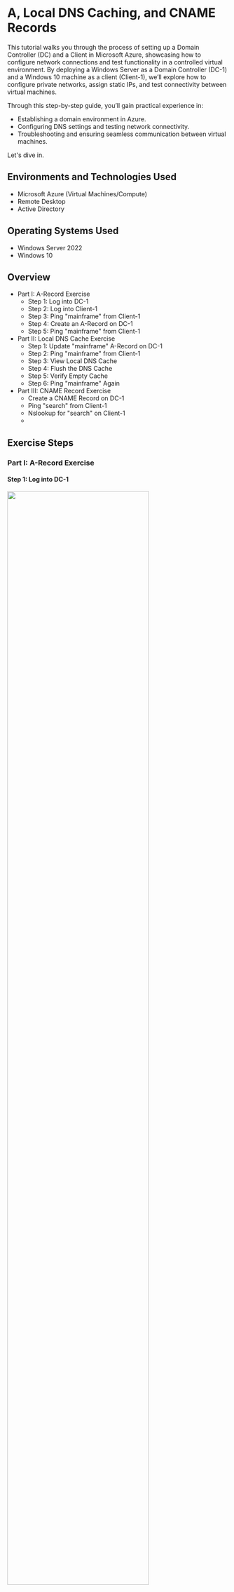 <p align="center">
</p>

<h1>A, Local DNS Caching, and CNAME Records</h1>
<p>
This tutorial walks you through the process of setting up a Domain Controller (DC) and a Client in Microsoft Azure, showcasing how to configure network connections and test functionality in a controlled virtual environment. By deploying a Windows Server as a Domain Controller (DC-1) and a Windows 10 machine as a client (Client-1), we’ll explore how to configure private networks, assign static IPs, and test connectivity between virtual machines.

Through this step-by-step guide, you’ll gain practical experience in:

- Establishing a domain environment in Azure.
- Configuring DNS settings and testing network connectivity.
- Troubleshooting and ensuring seamless communication between virtual machines.

Let's dive in. 

<h2>Environments and Technologies Used</h2>

- Microsoft Azure (Virtual Machines/Compute)
- Remote Desktop
- Active Directory

<h2>Operating Systems Used</h2>

- Windows Server 2022
- Windows 10

<h2>Overview</h2>

  - Part I: A-Record Exercise
    - Step 1: Log into DC-1
    - Step 2: Log into Client-1
    - Step 3: Ping "mainframe" from Client-1
    - Step 4: Create an A-Record on DC-1
    - Step 5: Ping "mainframe" from Client-1
  - Part II: Local DNS Cache Exercise
    - Step 1: Update "mainframe" A-Record on DC-1
    - Step 2: Ping "mainframe" from Client-1
    - Step 3: View Local DNS Cache
    - Step 4: Flush the DNS Cache
    - Step 5: Verify Empty Cache
    - Step 6: Ping "mainframe" Again
  - Part III: CNAME Record Exercise
    - Create a CNAME Record on DC-1
    - Ping "search" from Client-1
    - Nslookup for "search" on Client-1
    - 

<h2>Exercise Steps</h2>
<h3>Part I: A-Record Exercise</h3>

<h4>Step 1: Log into DC-1</h4>

<img src="https://i.imgur.com/nTMpYVh.png" height="80%" width="80%" alt=""/>

- Open Remote Desktop Connection on your local machine or Azure interface.
- Enter the credentials for mydomain.com\jane_admin (e.g., username: jane_admin, password: [your password]).
- Connect to DC-1.

<h4>Step 2: Log into Client-1</h4>

<img src="https://i.imgur.com/nTMpYVh.png" height="80%" width="80%" alt=""/>

- Open Remote Desktop Connection on your local machine or Azure interface.
- Enter the credentials for mydomain.com\jane_admin (e.g., username: jane_admin, password: [your password]).
- Connect to Client-1.
  
<h4>Step 3: Ping "mainframe" from Client-1</h4>

<img src="https://i.imgur.com/HPGrSp5.png" height="80%" width="80%" alt=""/>

- Open a Command Prompt on Client-1 and type:
  - ping mainframe

Observation: The ping will fail because "mainframe" doesn't have a DNS record.

<h4>Step 4: Create an A-Record on DC-1</h4>

<img src="https://i.imgur.com/hPFLhH7.png" height="80%" width="80%" alt=""/>

- Type 'DNS' in dock search bar to open DNS Manager
- Click DC-1 > Forward Lookup Zones > MyDomain.com
- Right-click and choose New Host (A or AAAA)
- Enter DNS (e.g. 10.0.0.6)
- Click 'Add Host'
 
<h4>Step 5: Ping "mainframe" from Client-1</h4>

<img src="https://i.imgur.com/E9Qm8Ci.png" height="80%" width="80%" alt=""/>

In Powershell, ping 'mainframe'.

<h3>Part II: Local DNS Cache Exercise</h3> 

<h4>Step 1: Ping "mainframe" from Client-1</h4>

<img src="https://i.imgur.com/k3QJGSL.png" height="80%" width="80%" alt=""/>

- Return to DC-1 and modify the "mainframe" DNS record:
  - Change the IP address to 8.8.8.8.
  - Save the updated record.
 
<h4>Step 2: Ping "mainframe" from Client-1</h4>

<img src="https://i.imgur.com/jGjoS8f.png" height="80%" width="80%" alt=""/>

- On Client-1, execute:
  - Copy code
  - ping mainframe

Observation: The ping still resolves to the old IP address (the local DNS cache still holds the previous record).

<h4>Step 3: View Local DNS Cache:</h4>

<img src="https://i.imgur.com/d43QULl.png" height="80%" width="80%" alt=""/>

- Check the local DNS cache on Client-1:
  - ipconfig /displaydns

Observation: The cached record for "mainframe" will show the old IP address.

<h4>Step 4: Flush the DNS Cache</h4>

<img src="https://i.imgur.com/Y9YCaPl.png" height="80%" width="80%" alt=""/>

- Open Powershell as admin
  - ipconfig /flushdns

Observation: The cache is now cleared.

<h4>Step 5: Ping "mainframe" Again</h4>

<img src="https://i.imgur.com/lhLAkx4.png" height="80%" width="80%" alt=""/>

- Attempt another ping to "mainframe":
  - ping mainframe

Observation: The ping now resolves to the updated IP address 8.8.8.8.

<h3>C-Name Record Exercise</h3>

<h4> Step 1: Create a CNAME Record on DC-1</h4>

<img src="https://i.imgur.com/PQa3i7a.png" height="80%" width="80%" alt=""/>

- Return to DC-1.
- Open DNS Manager.
- Navigate to the forward lookup zone.
- Add a CNAME Record:
  - Alias Name: search
  - Target Host: www.google.com
- Save the record.

<h4> Step 2: Ping "search" from Client-1</h4>

<img src="https://i.imgur.com/TxtxgJU.png" height="80%" width="80%" alt=""/>

- Go back to Client-1 and execute:
  - ping search

Observation: The ping resolves to the IP address of www.google.com, as per the CNAME record.

<h4> Step 3: Nslookup for "search" on Client-1</h4>

<img src="https://i.imgur.com/amNn5Sl.png" height="80%" width="80%" alt=""/>

- On Client-1, type:
  - nslookup search

Observation: The result shows the alias "search" pointing to www.google.com.
